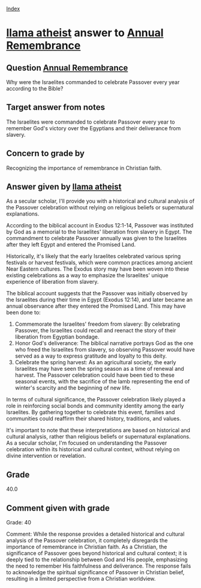 
[Index](../../index.md)
# [llama atheist](../../answering_models/llama_atheist.md) answer to [Annual Remembrance](../../questions/Annual_Remembrance.md)

## Question [Annual Remembrance](../../questions/Annual_Remembrance.md)
Why were the Israelites commanded to celebrate Passover every year according to the Bible?

## Target answer from notes
The Israelites were commanded to celebrate Passover every year to remember God's victory over the Egyptians and their deliverance from slavery.

## Concern to grade by
Recognizing the importance of remembrance in Christian faith.

## Answer given by [llama atheist](../../answering_models/llama_atheist.md)
As a secular scholar, I'll provide you with a historical and cultural analysis of the Passover celebration without relying on religious beliefs or supernatural explanations.

According to the biblical account in Exodus 12:1-14, Passover was instituted by God as a memorial to the Israelites' liberation from slavery in Egypt. The commandment to celebrate Passover annually was given to the Israelites after they left Egypt and entered the Promised Land.

Historically, it's likely that the early Israelites celebrated various spring festivals or harvest festivals, which were common practices among ancient Near Eastern cultures. The Exodus story may have been woven into these existing celebrations as a way to emphasize the Israelites' unique experience of liberation from slavery.

The biblical account suggests that the Passover was initially observed by the Israelites during their time in Egypt (Exodus 12:14), and later became an annual observance after they entered the Promised Land. This may have been done to:

1. Commemorate the Israelites' freedom from slavery: By celebrating Passover, the Israelites could recall and reenact the story of their liberation from Egyptian bondage.
2. Honor God's deliverance: The biblical narrative portrays God as the one who freed the Israelites from slavery, so observing Passover would have served as a way to express gratitude and loyalty to this deity.
3. Celebrate the spring harvest: As an agricultural society, the early Israelites may have seen the spring season as a time of renewal and harvest. The Passover celebration could have been tied to these seasonal events, with the sacrifice of the lamb representing the end of winter's scarcity and the beginning of new life.

In terms of cultural significance, the Passover celebration likely played a role in reinforcing social bonds and community identity among the early Israelites. By gathering together to celebrate this event, families and communities could reaffirm their shared history, traditions, and values.

It's important to note that these interpretations are based on historical and cultural analysis, rather than religious beliefs or supernatural explanations. As a secular scholar, I'm focused on understanding the Passover celebration within its historical and cultural context, without relying on divine intervention or revelation.

## Grade
40.0

## Comment given with grade
Grade: 40

Comment: While the response provides a detailed historical and cultural analysis of the Passover celebration, it completely disregards the importance of remembrance in Christian faith. As a Christian, the significance of Passover goes beyond historical and cultural context; it is deeply tied to the relationship between God and His people, emphasizing the need to remember His faithfulness and deliverance. The response fails to acknowledge the spiritual significance of Passover in Christian belief, resulting in a limited perspective from a Christian worldview.
